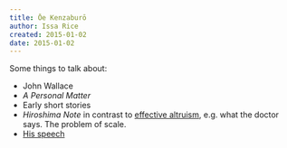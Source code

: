 ```yaml
---
title: Ōe Kenzaburō
author: Issa Rice
created: 2015-01-02
date: 2015-01-02
---
```


Some things to talk about:

- John Wallace
- *A Personal Matter*
- Early short stories
- *Hiroshima Note* in contrast to [effective altruism](), e.g. what the doctor says. The problem of scale.
- [His speech](http://www.nobelprize.org/nobel_prizes/literature/laureates/1994/oe-lecture.html)
